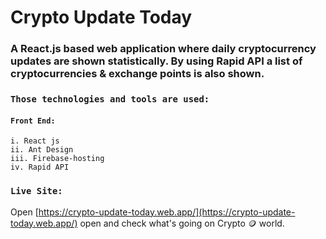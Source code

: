 
# Crypto Update Today

### A React.js based web application where daily cryptocurrency updates are shown statistically. By using Rapid API a list of cryptocurrencies & exchange points is also shown.


### `Those technologies and tools are used: `

#### `Front End:`
    i. React js
    ii. Ant Design
    iii. Firebase-hosting
    iv. Rapid API


### `Live Site:`

Open [https://crypto-update-today.web.app/](https://crypto-update-today.web.app/) open and check what's going on Crypto 🪙 world.
